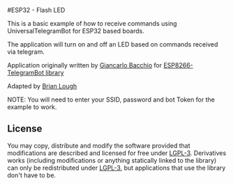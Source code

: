 #ESP32 - Flash LED

This is a basic example of how to receive commands using UniversalTelegramBot for ESP32 based boards.

The application will turn on and off an LED based on commands received via telegram.

Application originally written by [Giancarlo Bacchio](giancarlo.bacchio@gmail.com) for [ESP8266-TelegramBot library](https://github.com/Gianbacchio/ESP8266-TelegramBot)

Adapted by [Brian Lough](https://github.com/witnessmenow)

NOTE: You will need to enter your SSID, password and bot Token for the example to work.

## License

You may copy, distribute and modify the software provided that modifications are described and licensed for free under [LGPL-3](http://www.gnu.org/licenses/lgpl-3.0.html). Derivatives works (including modifications or anything statically linked to the library) can only be redistributed under [LGPL-3](http://www.gnu.org/licenses/lgpl-3.0.html), but applications that use the library don't have to be.
